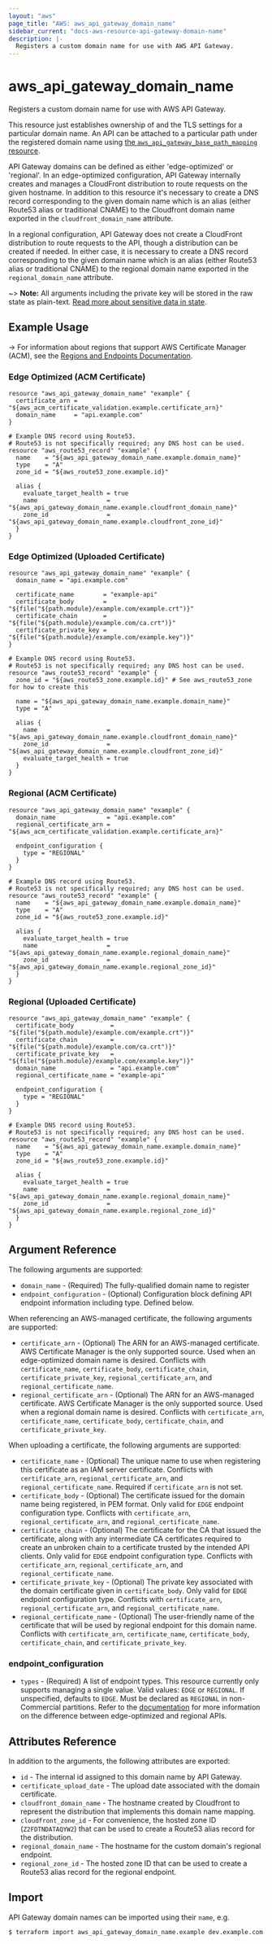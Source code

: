```yaml
---
layout: "aws"
page_title: "AWS: aws_api_gateway_domain_name"
sidebar_current: "docs-aws-resource-api-gateway-domain-name"
description: |-
  Registers a custom domain name for use with AWS API Gateway.
---
```


# aws_api_gateway_domain_name

Registers a custom domain name for use with AWS API Gateway.

This resource just establishes ownership of and the TLS settings for
a particular domain name. An API can be attached to a particular path
under the registered domain name using
[the `aws_api_gateway_base_path_mapping` resource](api_gateway_base_path_mapping.html).

API Gateway domains can be defined as either 'edge-optimized' or 'regional'.  In an edge-optimized configuration,
API Gateway internally creates and manages a CloudFront distribution to route requests on the given hostname. In
addition to this resource it's necessary to create a DNS record corresponding to the given domain name which is an alias
(either Route53 alias or traditional CNAME) to the Cloudfront domain name exported in the `cloudfront_domain_name`
attribute.

In a regional configuration, API Gateway does not create a CloudFront distribution to route requests to the API, though
a distribution can be created if needed. In either case, it is necessary to create a DNS record corresponding to the
given domain name which is an alias (either Route53 alias or traditional CNAME) to the regional domain name exported in
the `regional_domain_name` attribute.

~> **Note:** All arguments including the private key will be stored in the raw state as plain-text.
[Read more about sensitive data in state](/docs/state/sensitive-data.html).

## Example Usage

-> For information about regions that support AWS Certificate Manager (ACM), see the [Regions and Endpoints Documentation](https://docs.aws.amazon.com/general/latest/gr/rande.html#acm_region).

### Edge Optimized (ACM Certificate)

```hcl
resource "aws_api_gateway_domain_name" "example" {
  certificate_arn = "${aws_acm_certificate_validation.example.certificate_arn}"
  domain_name     = "api.example.com"
}

# Example DNS record using Route53.
# Route53 is not specifically required; any DNS host can be used.
resource "aws_route53_record" "example" {
  name    = "${aws_api_gateway_domain_name.example.domain_name}"
  type    = "A"
  zone_id = "${aws_route53_zone.example.id}"

  alias {
    evaluate_target_health = true
    name                   = "${aws_api_gateway_domain_name.example.cloudfront_domain_name}"
    zone_id                = "${aws_api_gateway_domain_name.example.cloudfront_zone_id}"
  }
}
```

### Edge Optimized (Uploaded Certificate)

```hcl
resource "aws_api_gateway_domain_name" "example" {
  domain_name = "api.example.com"

  certificate_name        = "example-api"
  certificate_body        = "${file("${path.module}/example.com/example.crt")}"
  certificate_chain       = "${file("${path.module}/example.com/ca.crt")}"
  certificate_private_key = "${file("${path.module}/example.com/example.key")}"
}

# Example DNS record using Route53.
# Route53 is not specifically required; any DNS host can be used.
resource "aws_route53_record" "example" {
  zone_id = "${aws_route53_zone.example.id}" # See aws_route53_zone for how to create this

  name = "${aws_api_gateway_domain_name.example.domain_name}"
  type = "A"

  alias {
    name                   = "${aws_api_gateway_domain_name.example.cloudfront_domain_name}"
    zone_id                = "${aws_api_gateway_domain_name.example.cloudfront_zone_id}"
    evaluate_target_health = true
  }
}
```

### Regional (ACM Certificate)

```hcl
resource "aws_api_gateway_domain_name" "example" {
  domain_name              = "api.example.com"
  regional_certificate_arn = "${aws_acm_certificate_validation.example.certificate_arn}"

  endpoint_configuration {
    type = "REGIONAL"
  }
}

# Example DNS record using Route53.
# Route53 is not specifically required; any DNS host can be used.
resource "aws_route53_record" "example" {
  name    = "${aws_api_gateway_domain_name.example.domain_name}"
  type    = "A"
  zone_id = "${aws_route53_zone.example.id}"

  alias {
    evaluate_target_health = true
    name                   = "${aws_api_gateway_domain_name.example.regional_domain_name}"
    zone_id                = "${aws_api_gateway_domain_name.example.regional_zone_id}"
  }
}
```

### Regional (Uploaded Certificate)

```hcl
resource "aws_api_gateway_domain_name" "example" {
  certificate_body          = "${file("${path.module}/example.com/example.crt")}"
  certificate_chain         = "${file("${path.module}/example.com/ca.crt")}"
  certificate_private_key   = "${file("${path.module}/example.com/example.key")}"
  domain_name               = "api.example.com"
  regional_certificate_name = "example-api"

  endpoint_configuration {
    type = "REGIONAL"
  }
}

# Example DNS record using Route53.
# Route53 is not specifically required; any DNS host can be used.
resource "aws_route53_record" "example" {
  name    = "${aws_api_gateway_domain_name.example.domain_name}"
  type    = "A"
  zone_id = "${aws_route53_zone.example.id}"

  alias {
    evaluate_target_health = true
    name                   = "${aws_api_gateway_domain_name.example.regional_domain_name}"
    zone_id                = "${aws_api_gateway_domain_name.example.regional_zone_id}"
  }
}
```

## Argument Reference

The following arguments are supported:

* `domain_name` - (Required) The fully-qualified domain name to register
* `endpoint_configuration` - (Optional) Configuration block defining API endpoint information including type. Defined below.

When referencing an AWS-managed certificate, the following arguments are supported:

* `certificate_arn` - (Optional) The ARN for an AWS-managed certificate. AWS Certificate Manager is the only supported source. Used when an edge-optimized domain name is desired. Conflicts with `certificate_name`, `certificate_body`, `certificate_chain`, `certificate_private_key`, `regional_certificate_arn`, and `regional_certificate_name`.
* `regional_certificate_arn` - (Optional) The ARN for an AWS-managed certificate. AWS Certificate Manager is the only supported source. Used when a regional domain name is desired. Conflicts with `certificate_arn`, `certificate_name`, `certificate_body`, `certificate_chain`, and `certificate_private_key`.

When uploading a certificate, the following arguments are supported:

* `certificate_name` - (Optional) The unique name to use when registering this
  certificate as an IAM server certificate. Conflicts with `certificate_arn`, `regional_certificate_arn`, and
  `regional_certificate_name`. Required if `certificate_arn` is not set.
* `certificate_body` - (Optional) The certificate issued for the domain name
  being registered, in PEM format. Only valid for `EDGE` endpoint configuration type. Conflicts with `certificate_arn`, `regional_certificate_arn`, and
  `regional_certificate_name`.
* `certificate_chain` - (Optional) The certificate for the CA that issued the
  certificate, along with any intermediate CA certificates required to
  create an unbroken chain to a certificate trusted by the intended API clients. Only valid for `EDGE` endpoint configuration type. Conflicts with `certificate_arn`,
  `regional_certificate_arn`, and `regional_certificate_name`.
* `certificate_private_key` - (Optional) The private key associated with the
  domain certificate given in `certificate_body`. Only valid for `EDGE` endpoint configuration type. Conflicts with `certificate_arn`, `regional_certificate_arn`, and `regional_certificate_name`.
* `regional_certificate_name` - (Optional) The user-friendly name of the certificate that will be used by regional endpoint for this domain name. Conflicts with `certificate_arn`, `certificate_name`, `certificate_body`, `certificate_chain`, and
  `certificate_private_key`.

### endpoint_configuration

* `types` - (Required) A list of endpoint types. This resource currently only supports managing a single value. Valid values: `EDGE` or `REGIONAL`. If unspecified, defaults to `EDGE`. Must be declared as `REGIONAL` in non-Commercial partitions. Refer to the [documentation](https://docs.aws.amazon.com/apigateway/latest/developerguide/create-regional-api.html) for more information on the difference between edge-optimized and regional APIs.

## Attributes Reference

In addition to the arguments, the following attributes are exported:

* `id` - The internal id assigned to this domain name by API Gateway.
* `certificate_upload_date` - The upload date associated with the domain certificate.
* `cloudfront_domain_name` - The hostname created by Cloudfront to represent
  the distribution that implements this domain name mapping.
* `cloudfront_zone_id` - For convenience, the hosted zone ID (`Z2FDTNDATAQYW2`)
  that can be used to create a Route53 alias record for the distribution.
* `regional_domain_name` - The hostname for the custom domain's regional endpoint.
* `regional_zone_id` - The hosted zone ID that can be used to create a Route53 alias record for the regional endpoint.

## Import

API Gateway domain names can be imported using their `name`, e.g.

```
$ terraform import aws_api_gateway_domain_name.example dev.example.com
```
